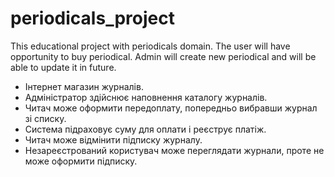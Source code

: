 # periodicals_project
This educational project with periodicals domain. The user will have opportunity to buy periodical. Admin will create new periodical and will be able to update it in future.


- Інтернет магазин журналів. 
- Адміністратор здійснює наповнення каталогу журналів. 
- Читач може оформити передоплату, попередньо вибравши журнал зі списку. 
- Система підраховує суму для оплати і реєструє платіж. 
- Читач може відмінити підписку журналу.
- Незареєстрований користувач може переглядати журнали, проте не може оформити підписку.

